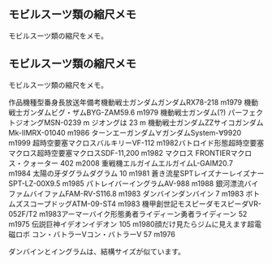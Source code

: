 ## モビルスーツ類の縮尺メモ

モビルスーツ類の縮尺をメモ。






## モビルスーツ類の縮尺メモ


モビルスーツ類の縮尺をメモ。

作品機種型番身長放送年備考機動戦士ガンダムガンダムRX78-218 m1979 機動戦士ガンダムビグ・ザムBYG-ZAM59.6 m1979 機動戦士ガンダム(?) パーフェクトジオングMSN-0239 m ジオングは 23 m 機動戦士ガンダムZZサイコガンダムMk-IIMRX-01040 m1986 ターンエーガンダム∀ガンダムSystem-∀9920 m1999 超時空要塞マクロスバルキリーVF-112 m1982バトロイド形態超時空要塞マクロス超時空要塞マクロスSDF-11,200 m1982 マクロス FRONTIERマクロス・クォーター 402 m2008 重戦機エルガイムエルガイムL-GAIM20.7 m1984 太陽の牙ダグラムダグラム 10 m1981 蒼き流星SPTレイズナーレイズナーSPT-LZ-00X9.5 m1985 パトレイバーイングラムAV-988 m1988 銀河漂流バイファムバイファムFAM-RV-S116.8 m1983 ダンバインダンバイン 7 m1983 ボトムズスコープドッグATM-09-ST4 m1983 機甲創世記モスピーダモスピーダVR-052F/T2 m1983アーマーバイク形態勇者ライディーン勇者ライディーン 52 m1975 伝説巨神イデオンイデオン 105 m1980顔だけ見たらジムに見えます超電磁ロボ コン・バトラーVコン・バトラーV 57 m1976 


ダンバインとイングラムは、結構サイズが似ています。
